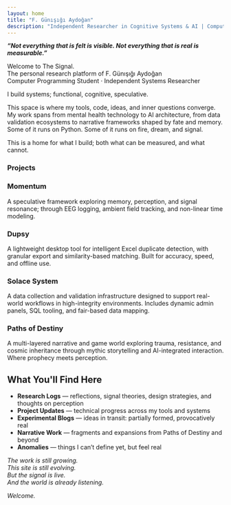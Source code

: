 ```yaml
---
layout: home
title: "F. Günışığı Aydoğan"
description: "Independent Researcher in Cognitive Systems & AI | Computer Programming Student"
---
```


<strong><em>“Not everything that is felt is visible. Not everything that is real is measurable.”</em></strong>

Welcome to The Signal.  
The personal research platform of F. Günışığı Aydoğan  
Computer Programming Student · Independent Systems Researcher

I build systems; functional, cognitive, speculative.

This space is where my tools, code, ideas, and inner questions converge. My work spans from mental health technology to AI architecture, from data validation ecosystems to narrative frameworks shaped by fate and memory. Some of it runs on Python. Some of it runs on fire, dream, and signal.

This is a home for what I build; both what can be measured, and what cannot.

<h3><strong>Projects</strong></h3>

<h3><strong>Momentum</strong></h3>
A speculative framework exploring memory, perception, and signal resonance; through EEG logging, ambient field tracking, and non-linear time modeling.

<h3><strong>Dupsy</strong></h3>
A lightweight desktop tool for intelligent Excel duplicate detection, with granular export and similarity-based matching. Built for accuracy, speed, and offline use.

<h3><strong>Solace System</strong></h3>  
A data collection and validation infrastructure designed to support real-world workflows in high-integrity environments. Includes dynamic admin panels, SQL tooling, and fair-based data mapping.

<h3><strong>Paths of Destiny</strong></h3>  
A multi-layered narrative and game world exploring trauma, resistance, and cosmic inheritance through mythic storytelling and AI-integrated interaction. Where prophecy meets perception.

<h2><strong>What You'll Find Here</strong></h2>

- **Research Logs** — reflections, signal theories, design strategies, and thoughts on perception  
- **Project Updates** — technical progress across my tools and systems  
- **Experimental Blogs** — ideas in transit: partially formed, provocatively real  
- **Narrative Work** — fragments and expansions from Paths of Destiny and beyond  
- **Anomalies** — things I can’t define yet, but feel real  

<em>The work is still growing.</em>  
<em>This site is still evolving.</em>  
<em>But the signal is live.</em>  
<em>And the world is already listening.</em>

<em>Welcome.</em>
